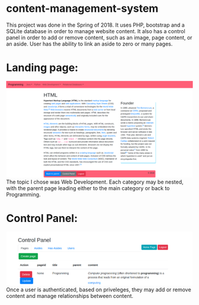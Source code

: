 # content-management-system
This project was done in the Spring of 2018. It uses PHP, bootstrap and a SQLite database in order to manage website content. It also has a control panel in order to add or remove content, such as an image, page content, or an aside. User has the ability to link an aside to zero or many pages.  
# Landing page: 
![alt text](https://raw.githubusercontent.com/bd16ells/content-management-system/master/assets/landing_page.png)  
The topic I chose was Web Development. Each category may be nested, with the parent page leading either to the main category or back to Programming.  
# Control Panel:  
![alt text](https://raw.githubusercontent.com/bd16ells/content-management-system/master/assets/control_panel.png)  
Once a user is authenticated, based on priveleges, they may add or remove content and manage relationships between content.
